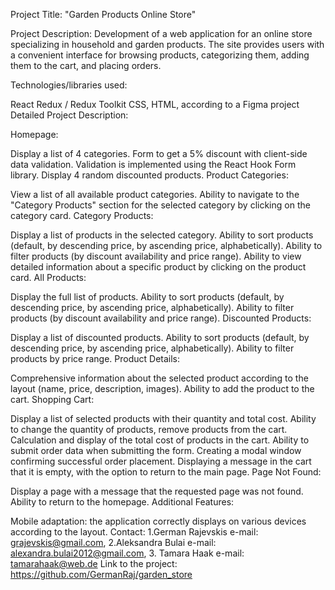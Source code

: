 Project Title: "Garden Products Online Store"

Project Description: Development of a web application for an online store specializing in household and garden products. The site provides users with a convenient interface for browsing products, categorizing them, adding them to the cart, and placing orders.

Technologies/libraries used:

React
Redux / Redux Toolkit
CSS, HTML, according to a Figma project
Detailed Project Description:

Homepage:

Display a list of 4 categories.
Form to get a 5% discount with client-side data validation. Validation is implemented using the React Hook Form library.
Display 4 random discounted products.
Product Categories:

View a list of all available product categories.
Ability to navigate to the "Category Products" section for the selected category by clicking on the category card.
Category Products:

Display a list of products in the selected category.
Ability to sort products (default, by descending price, by ascending price, alphabetically).
Ability to filter products (by discount availability and price range).
Ability to view detailed information about a specific product by clicking on the product card.
All Products:

Display the full list of products.
Ability to sort products (default, by descending price, by ascending price, alphabetically).
Ability to filter products (by discount availability and price range).
Discounted Products:

Display a list of discounted products.
Ability to sort products (default, by descending price, by ascending price, alphabetically).
Ability to filter products by price range.
Product Details:

Comprehensive information about the selected product according to the layout (name, price, description, images).
Ability to add the product to the cart.
Shopping Cart:

Display a list of selected products with their quantity and total cost.
Ability to change the quantity of products, remove products from the cart.
Calculation and display of the total cost of products in the cart.
Ability to submit order data when submitting the form.
Creating a modal window confirming successful order placement.
Displaying a message in the cart that it is empty, with the option to return to the main page.
Page Not Found:

Display a page with a message that the requested page was not found.
Ability to return to the homepage.
Additional Features:

Mobile adaptation: the application correctly displays on various devices according to the layout.
Contact: 1.German Rajevskis e-mail: grajevskis@gmail.com, 2.Aleksandra Bulai e-mail: alexandra.bulai2012@gmail.com, 3. Tamara Haak e-mail: tamarahaak@web.de Link to the project: https://github.com/GermanRaj/garden_store